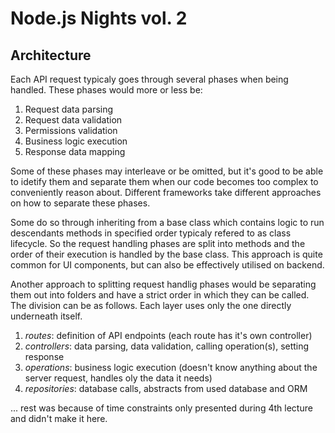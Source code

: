 # Node.js Nights vol. 2


## Architecture
Each API request typicaly goes through several phases when being handled. These phases would more or less be:
 1. Request data parsing
 2. Request data validation
 3. Permissions validation
 4. Business logic execution
 5. Response data mapping

Some of these phases may interleave or be omitted, but it's good to be able to idetify them and separate them
when our code becomes too complex to conveniently reason about. Different frameworks take different approaches
on how to separate these phases.

Some do so through inheriting from a base class which contains logic to run descendants methods in specified order
typicaly refered to as class lifecycle. So the request handling phases are split into methods and the order
of their execution is handled by the base class. This approach is quite common for UI components, but can also be effectively
utilised on backend.

Another approach to splitting request handlig phases would be separating them out into folders and have a strict order
in which they can be called. The division can be as follows. Each layer uses only the one directly underneath itself.
1. *routes*: definition of API endpoints (each route has it's own controller)
2. *controllers*: data parsing, data validation, calling operation(s), setting response
3. *operations*: business logic execution (doesn't know anything about the server request, handles oly the data it needs)
4. *repositories*: database calls, abstracts from used database and ORM

... rest was because of time constraints only presented during 4th lecture and didn't make it here.
